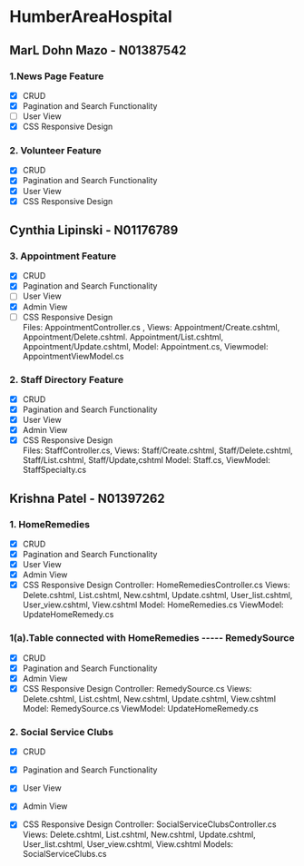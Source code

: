 # HumberAreaHospital
## MarL Dohn Mazo - N01387542
### 1.News Page Feature
  - [x] CRUD 
  - [x] Pagination and Search Functionality
  - [ ] User View 
  - [x] CSS Responsive Design 
### 2. Volunteer Feature
  - [x] CRUD 
  - [x] Pagination and Search Functionality
  - [x] User View 
  - [x] CSS Responsive Design 

## Cynthia Lipinski - N01176789
### 3. Appointment Feature
  - [x] CRUD 
  - [x] Pagination and Search Functionality
  - [ ] User View 
  - [x] Admin View
  - [ ] CSS Responsive Design     
  Files: AppointmentController.cs , Views: Appointment/Create.cshtml, Appointment/Delete.cshtml. Appointment/List.cshtml, Appointment/Update.cshtml, Model: Appointment.cs, Viewmodel: AppointmentViewModel.cs
### 2. Staff Directory Feature
  - [x] CRUD 
  - [x] Pagination and Search Functionality
  - [x] User View 
  - [x] Admin View
  - [x] CSS Responsive Design    
  Files: StaffController.cs, Views: Staff/Create.cshtml, Staff/Delete.cshtml, Staff/List.cshtml, Staff/Update,cshtml Model: Staff.cs, ViewModel: StaffSpecialty.cs

## Krishna Patel - N01397262
### 1. HomeRemedies
  - [x] CRUD 
  - [x] Pagination and Search Functionality
  - [x] User View 
  - [x] Admin View 
  - [x] CSS Responsive Design
Controller:  HomeRemediesController.cs
Views:  Delete.cshtml, List.cshtml, New.cshtml, Update.cshtml, User_list.cshtml, User_view.cshtml, View.cshtml
Model:  HomeRemedies.cs
ViewModel: UpdateHomeRemedy.cs

### 1(a).Table connected with HomeRemedies ----- RemedySource
  - [x] CRUD 
  - [x] Pagination and Search Functionality 
  - [x] Admin View 
  - [x] CSS Responsive Design
Controller:  RemedySource.cs
Views:  Delete.cshtml, List.cshtml, New.cshtml, Update.cshtml, View.cshtml
Model:  RemedySource.cs
 ViewModel: UpdateHomeRemedy.cs

### 2. Social Service Clubs
  - [x] CRUD 
  - [x] Pagination and Search Functionality
  - [x] User View 
  - [x] Admin View 
  - [x] CSS Responsive Design
Controller:  SocialServiceClubsController.cs
Views:  Delete.cshtml, List.cshtml, New.cshtml, Update.cshtml, User_list.cshtml, User_view.cshtml, View.cshtml
Models:  SocialServiceClubs.cs

